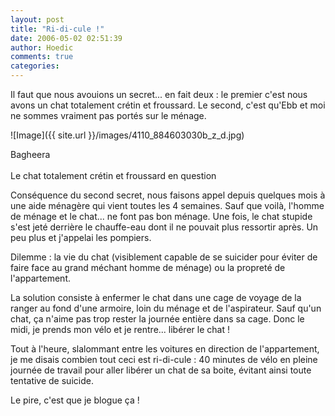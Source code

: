 ```yaml
---
layout: post
title: "Ri-di-cule !"
date: 2006-05-02 02:51:39
author: Hoedic
comments: true
categories: 
---
```



Il faut que nous avouions un secret... en fait deux : le premier c'est nous avons un chat totalement crétin et froussard. Le second, c'est qu'Ebb et moi ne sommes vraiment pas portés sur le ménage.


![Image]({{ site.url }}/images/4110_884603030b_z_d.jpg)
<div class="photoattrib">Bagheera</div>
<br/>Le chat totalement crétin et froussard en question


Conséquence du second secret, nous faisons appel depuis quelques mois à une aide ménagère qui vient toutes les 4 semaines. Sauf que voilà, l'homme de ménage et le chat... ne font pas bon ménage. Une fois, le chat stupide s'est jeté derrière le chauffe-eau dont il ne pouvait plus ressortir après. Un peu plus et j'appelai les pompiers.

Dilemme : la vie du chat (visiblement capable de se suicider pour éviter de faire face au grand méchant homme de ménage) ou la propreté de l'appartement.

La solution consiste à enfermer le chat dans une cage de voyage de la ranger au fond d'une armoire, loin du ménage et de l'aspirateur. Sauf qu'un chat, ça n'aime pas trop rester la journée entière dans sa cage. Donc le midi, je prends mon vélo et je rentre... libérer le chat !

Tout à l'heure, slalommant entre les voitures en direction de l'appartement, je me disais combien tout ceci est ri-di-cule : 40 minutes de vélo en pleine journée de travail pour aller libérer un chat de sa boite, évitant ainsi toute tentative de suicide.

Le pire, c'est que je blogue ça !